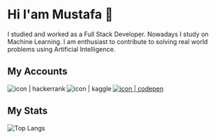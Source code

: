 # Hi I'am Mustafa 👋

I studied and worked as a Full Stack Developer. Nowadays I study on Machine Learning. I am enthusiast to contribute to solving real world problems using Artificial Intelligence.

## My Accounts

<a href="https://www.hackerrank.com/mustafaacikyol/"><img align="left" src="https://img.shields.io/badge/-Hackerrank-2EC866?style=for-the-badge&logo=HackerRank&logoColor=white" alt="icon | hackerrank"/></a>
<a href="https://www.kaggle.com/mustafaacikyol/"><img align="left" src="https://img.shields.io/badge/Kaggle-20BEFF?style=for-the-badge&logo=Kaggle&logoColor=white" alt="icon | kaggle"/></a>
<a href="https://codepen.io/mustafaacikyol/"><img src="https://img.shields.io/badge/Codepen-000000?style=for-the-badge&logo=codepen&logoColor=white" alt="icon | codepen"/></a>

## My Stats 
<!--
[![Top Langs](https://github-readme-stats.vercel.app/api/top-langs/?username=mustafaacikyol&langs_count=8)](https://github.com/anuraghazra/github-readme-stats)
-->

![Top Langs](https://github-readme-stats.vercel.app/api/top-langs/?username=mustafaacikyol&hide=Jupyter_Notebook)

<!--
**mustafaacikyol/mustafaacikyol** is a ✨ _special_ ✨ repository because its `README.md` (this file) appears on your GitHub profile.

Here are some ideas to get you started:

- 🔭 I’m currently working on ...
- 🌱 I’m currently learning ...
- 👯 I’m looking to collaborate on ...
- 🤔 I’m looking for help with ...
- 💬 Ask me about ...
- 📫 How to reach me: ...
- 😄 Pronouns: ...
- ⚡ Fun fact: ...
-->
